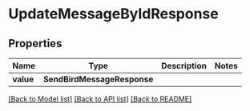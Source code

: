 # UpdateMessageByIdResponse


## Properties
Name | Type | Description | Notes
------------ | ------------- | ------------- | -------------
**value** | **SendBirdMessageResponse** |  | 

[[Back to Model list]](../README.md#documentation-for-models) [[Back to API list]](../README.md#documentation-for-api-endpoints) [[Back to README]](../README.md)



